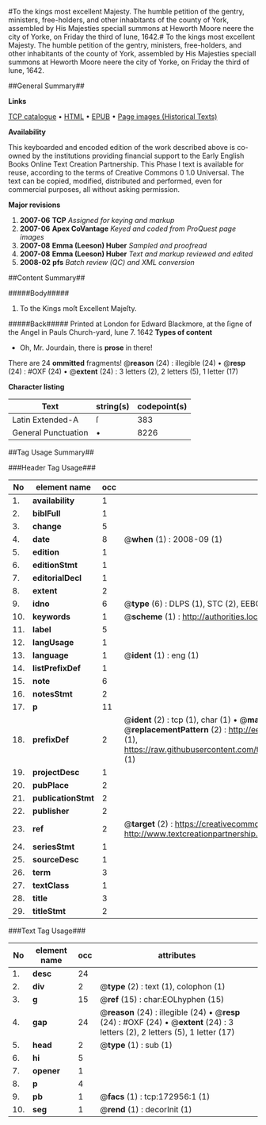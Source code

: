 #To the kings most excellent Majesty. The humble petition of the gentry, ministers, free-holders, and other inhabitants of the county of York, assembled by His Majesties speciall summons at Heworth Moore neere the city of Yorke, on Friday the third of Iune, 1642.#
To the kings most excellent Majesty. The humble petition of the gentry, ministers, free-holders, and other inhabitants of the county of York, assembled by His Majesties speciall summons at Heworth Moore neere the city of Yorke, on Friday the third of Iune, 1642.

##General Summary##

**Links**

[TCP catalogue](http://www.ota.ox.ac.uk/tcp/)  • 
[HTML](http://tei.it.ox.ac.uk/tcp/Texts-HTML/free/A94/A94541.html)  • 
[EPUB](http://tei.it.ox.ac.uk/tcp/Texts-EPUB/free/A94/A94541.epub) • 
[Page images (Historical Texts)](https://data.historicaltexts.jisc.ac.uk/view?pubId=eebo-47683497e&pageId=eebo-47683497e-172956-1)

**Availability**

This keyboarded and encoded edition of the
	       work described above is co-owned by the institutions
	       providing financial support to the Early English Books
	       Online Text Creation Partnership. This Phase I text is
	       available for reuse, according to the terms of Creative
	       Commons 0 1.0 Universal. The text can be copied,
	       modified, distributed and performed, even for
	       commercial purposes, all without asking permission.

**Major revisions**

1. __2007-06__ __TCP__ *Assigned for keying and markup*
1. __2007-06__ __Apex CoVantage__ *Keyed and coded from ProQuest page images*
1. __2007-08__ __Emma (Leeson) Huber__ *Sampled and proofread*
1. __2007-08__ __Emma (Leeson) Huber__ *Text and markup reviewed and edited*
1. __2008-02__ __pfs__ *Batch review (QC) and XML conversion*

##Content Summary##

#####Body#####

1. To the Kings moſt Excellent Majeſty.

#####Back#####
Printed at London for Edward Blackmore, at the ſigne of the Angel in Pauls Church-yard, Iune 7. 1642
**Types of content**

  * Oh, Mr. Jourdain, there is **prose** in there!

There are 24 **ommitted** fragments! 
 @__reason__ (24) : illegible (24)  •  @__resp__ (24) : #OXF (24)  •  @__extent__ (24) : 3 letters (2), 2 letters (5), 1 letter (17)

**Character listing**


|Text|string(s)|codepoint(s)|
|---|---|---|
|Latin Extended-A|ſ|383|
|General Punctuation|•|8226|

##Tag Usage Summary##

###Header Tag Usage###

|No|element name|occ|attributes|
|---|---|---|---|
|1.|__availability__|1||
|2.|__biblFull__|1||
|3.|__change__|5||
|4.|__date__|8| @__when__ (1) : 2008-09 (1)|
|5.|__edition__|1||
|6.|__editionStmt__|1||
|7.|__editorialDecl__|1||
|8.|__extent__|2||
|9.|__idno__|6| @__type__ (6) : DLPS (1), STC (2), EEBO-CITATION (1), OCLC (1), VID (1)|
|10.|__keywords__|1| @__scheme__ (1) : http://authorities.loc.gov/ (1)|
|11.|__label__|5||
|12.|__langUsage__|1||
|13.|__language__|1| @__ident__ (1) : eng (1)|
|14.|__listPrefixDef__|1||
|15.|__note__|6||
|16.|__notesStmt__|2||
|17.|__p__|11||
|18.|__prefixDef__|2| @__ident__ (2) : tcp (1), char (1)  •  @__matchPattern__ (2) : ([0-9\-]+):([0-9IVX]+) (1), (.+) (1)  •  @__replacementPattern__ (2) : http://eebo.chadwyck.com/downloadtiff?vid=$1&page=$2 (1), https://raw.githubusercontent.com/textcreationpartnership/Texts/master/tcpchars.xml#$1 (1)|
|19.|__projectDesc__|1||
|20.|__pubPlace__|2||
|21.|__publicationStmt__|2||
|22.|__publisher__|2||
|23.|__ref__|2| @__target__ (2) : https://creativecommons.org/publicdomain/zero/1.0/ (1), http://www.textcreationpartnership.org/docs/. (1)|
|24.|__seriesStmt__|1||
|25.|__sourceDesc__|1||
|26.|__term__|3||
|27.|__textClass__|1||
|28.|__title__|3||
|29.|__titleStmt__|2||


###Text Tag Usage###

|No|element name|occ|attributes|
|---|---|---|---|
|1.|__desc__|24||
|2.|__div__|2| @__type__ (2) : text (1), colophon (1)|
|3.|__g__|15| @__ref__ (15) : char:EOLhyphen (15)|
|4.|__gap__|24| @__reason__ (24) : illegible (24)  •  @__resp__ (24) : #OXF (24)  •  @__extent__ (24) : 3 letters (2), 2 letters (5), 1 letter (17)|
|5.|__head__|2| @__type__ (1) : sub (1)|
|6.|__hi__|5||
|7.|__opener__|1||
|8.|__p__|4||
|9.|__pb__|1| @__facs__ (1) : tcp:172956:1 (1)|
|10.|__seg__|1| @__rend__ (1) : decorInit (1)|
